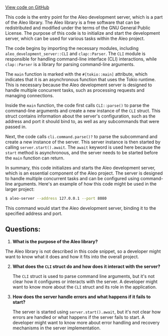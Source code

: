 [View code on GitHub](https://github.com/AleoHQ/aleo/rust/develop/bin/main.rs)

This code is the entry point for the Aleo development server, which is a part of the Aleo library. The Aleo library is a free software that can be redistributed and modified under the terms of the GNU General Public License. The purpose of this code is to initialize and start the development server, which can be used for various tasks within the Aleo project.

The code begins by importing the necessary modules, including `aleo_development_server::CLI` and `clap::Parser`. The `CLI` module is responsible for handling command-line interface (CLI) interactions, while `clap::Parser` is a library for parsing command-line arguments.

The `main` function is marked with the `#[tokio::main]` attribute, which indicates that it is an asynchronous function that uses the Tokio runtime. This is necessary because the Aleo development server is designed to handle multiple concurrent tasks, such as processing requests and managing connections.

Inside the `main` function, the code first calls `CLI::parse()` to parse the command-line arguments and create a new instance of the `CLI` struct. This struct contains information about the server's configuration, such as the address and port it should bind to, as well as any subcommands that were passed in.

Next, the code calls `cli.command.parse()?` to parse the subcommand and create a new instance of the server. This server instance is then started by calling `server.start().await`. The `await` keyword is used here because the `start` method is asynchronous, and the server needs to be started before the `main` function can return.

In summary, this code initializes and starts the Aleo development server, which is an essential component of the Aleo project. The server is designed to handle multiple concurrent tasks and can be configured using command-line arguments. Here's an example of how this code might be used in the larger project:

```bash
$ aleo-server --address 127.0.0.1 --port 8080
```

This command would start the Aleo development server, binding it to the specified address and port.
## Questions: 
 1. **What is the purpose of the Aleo library?**

   The Aleo library is not described in this code snippet, so a developer might want to know what it does and how it fits into the overall project.

2. **What does the `CLI` struct do and how does it interact with the server?**

   The `CLI` struct is used to parse command line arguments, but it's not clear how it configures or interacts with the server. A developer might want to know more about the `CLI` struct and its role in the application.

3. **How does the server handle errors and what happens if it fails to start?**

   The server is started using `server.start().await`, but it's not clear how errors are handled or what happens if the server fails to start. A developer might want to know more about error handling and recovery mechanisms in the server implementation.